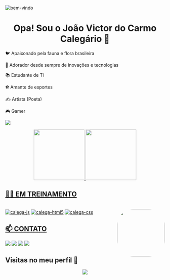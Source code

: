  <img max-width="100%" align="center" alt="bem-vindo" src="https://cdn.discordapp.com/attachments/934955432907272272/943962263738531920/Design_sem_nome.png"></a>

# <div align="center">Opa! Sou o João Victor do Carmo Calegário 🌹</div>


🐦 Apaixonado pela fauna e flora brasileira

🌹 Adorador desde sempre de inovações e tecnologias

📚 Estudante de Ti

⚽ Amante de esportes

✍ Artista (Poeta)

🎮 Gamer 


<a href="https://www.instagram.com/ocalegario/"> <img  max-width= 100p% align="center" src="https://media.discordapp.net/attachments/942822236384010281/943586399708381244/IMG-20220216-WA0059.jpg"></a>

<div align="center">
  <a href="https://github.com/jvcalegas">
  <img height="160em" src="https://github-readme-stats.vercel.app/api?username=jvcalegas&show_icons=true&theme=react&include_all_commits=true&count_private=true"/>
  <img height="160em" src="https://github-readme-stats.vercel.app/api/top-langs/?username=jvcalegas&layout=compact&langs_count=7&theme=react"/>
</div>
  
  ## 🐱‍💻 EM TREINAMENTO
  
  <div style="display: inline_block"><br>
<img align="center" alt="calega-js" src="https://img.shields.io/badge/JavaScript-F7DF1E?style=for-the-badge&logo=javascript&logoColor=black" />
  <img align="center" alt="calega-html5" src="https://img.shields.io/badge/HTML5-E34F26?style=for-the-badge&logo=html5&logoColor=white" />
  <img align="center" alt="calega-css" src="https://img.shields.io/badge/CSS3-1572B6?style=for-the-badge&logo=css3&logoColor=white" />
<img align="right" style="border-radius:50px;" height="150" src="https://media.giphy.com/media/VbnUQpnihPSIgIXuZv/giphy-downsized.gif">
</div>

  
  ## 📫 CONTATO
  <div> 
  <a href="https://www.instagram.com/ocalegario/" target="_blank"><img src="https://img.shields.io/badge/-Instagram-%23E4405F?style=for-the-badge&logo=instagram&logoColor=white" target="_blank"></a>
  <a href = "mailto:jvcaleglk@gmail.com"><img src="https://img.shields.io/badge/-Gmail-%23333?style=for-the-badge&logo=gmail&logoColor=white" target="_blank"></a>
  <a href="https://www.linkedin.com/in/joão-victor-calegário-301779211/" target="_blank"><img src="https://img.shields.io/badge/-LinkedIn-%230077B5?style=for-the-badge&logo=linkedin&logoColor=white" target="_blank"></a> 
     	<a href="https://www.twitch.tv/jvcalegario22" target="_blank"><img src="https://img.shields.io/badge/Twitch-9146FF?style=for-the-badge&logo=twitch&logoColor=white" target="_blank"></a>
 
</div>
 
 ## Visitas no meu perfil 👀
 <p align="center"> 
   <img align="center" src="https://profile-counter.glitch.me/jvcalegas/count.svg" />
 </p>
